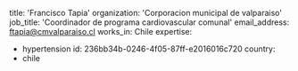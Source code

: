 title: 'Francisco Tapia'
organization: 'Corporacion municipal de valparaiso'
job_title: 'Coordinador de programa cardiovascular comunal'
email_address: ftapia@cmvalparaiso.cl
works_in: Chile
expertise:
  - hypertension
id: 236bb34b-0246-4f05-87ff-e2016016c720
country:
  - chile
